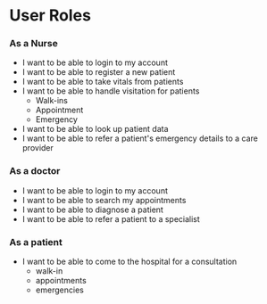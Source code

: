 # User Roles

### As a Nurse

* I want to be able to login to my account
* I want to be able to register a new patient
* I want to be able to take vitals from patients
* I want to be able to handle visitation for patients
  * Walk-ins
  * Appointment
  * Emergency
* I want to be able to look up patient data
* I want to be able to refer a patient's emergency details to a care provider



### As a doctor

* I want to be able to login to my account
* I want to be able to search my appointments
* I want to be able to diagnose a patient
* I want to be able to refer a patient to a specialist


### As a patient

* I want to be able to come to the hospital for a consultation
  * walk-in
  * appointments
  * emergencies
